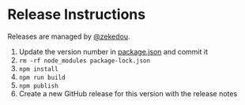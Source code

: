 # Release Instructions

Releases are managed by [@zekedou](https://github.com/zekedou).

1. Update the version number in [package.json](./package.json) and commit it
2. `rm -rf node_modules package-lock.json`
3. `npm install`
4. `npm run build`
5. `npm publish`
6. Create a new GitHub release for this version with the release notes

